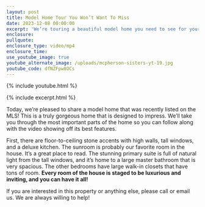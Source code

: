 ```yaml
---
layout: post
title: Model Home Tour You Won’t Want To Miss
date: 2023-12-08 00:00:00
excerpt: 'We’re touring a beautiful model home you need to see for yourself. '
enclosure:
pullquote:
enclosure_type: video/mp4
enclosure_time:
use_youtube_image: true
youtube_alternate_image: /uploads/mcpherson-sisters-yt-19.jpg
youtube_code: dfNZFpw8OCs
---
```

{% include youtube.html %}

{% include excerpt.html %}

Today, we’re pleased to share a model home that was recently listed on the MLS! This is a truly gorgeous home that is designed to impress. We’ll take you through the most important parts of the home so you can follow along with the video showing off its best features.&nbsp;

First, there are floor-to-ceiling stone accents with high walls, tall windows, and a deluxe kitchen. The sunroom is probably our favorite room in the house. It’s a great place to read. The stunning primary suite is full of natural light from the tall windows, and it’s home to a large master bathroom that is very spacious. The other bedrooms have large walk-in closets that have tons of room. **Every room of the house is staged to be luxurious and inviting, and you can have it all!**&nbsp;

If you are interested in this property or anything else, please call or email us. We are always willing to help!